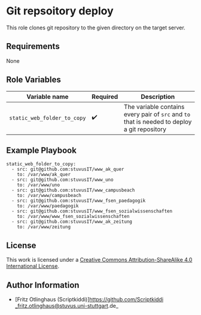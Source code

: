 # Git repsoitory deploy

This role clones git repository to the given directory on the target server.


## Requirements

None 

## Role Variables

| Variable name | Required | Description |
| -------- | -------- | -------- |
| `static_web_folder_to_copy`     | :heavy_check_mark:     | The variable contains every pair of `src` and `to` that is needed to deploy a git repository     |


## Example Playbook
```
static_web_folder_to_copy:
  - src: git@github.com:stuvusIT/www_ak_quer
    to: /var/www/ak_quer
  - src: git@github.com:stuvusIT/www_uno
    to: /var/www/uno
  - src: git@github.com:stuvusIT/www_campusbeach
    to: /var/www/campusbeach
  - src: git@github.com:stuvusIT/www_fsen_paedagogik
    to: /var/www/paedagogik
  - src: git@github.com:stuvusIT/www_fsen_sozialwissenschaften
    to: /var/www/www_fsen_sozialwissenschaften
  - src: git@github.com:stuvusIT/www_ak_zeitung
    to: /var/www/zeitung
```

## License

This work is licensed under a [Creative Commons Attribution-ShareAlike 4.0 International License](http://creativecommons.org/licenses/by-sa/4.0/).


## Author Information

 * [Fritz Otlinghaus (Scriptkiddi)]https://github.com/Scriptkiddi _fritz.otlinghaus@stuvus.uni-stuttgart.de_

